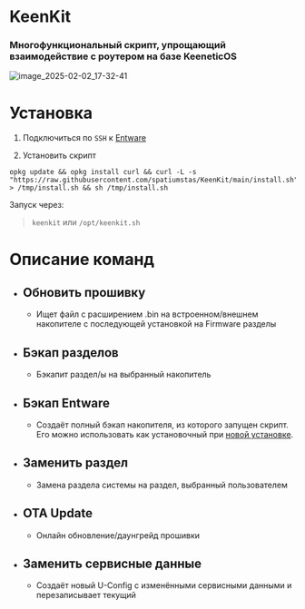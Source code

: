 # KeenKit
### Многофункциональный скрипт, упрощающий взаимодействие с роутером на базе KeeneticOS

![image_2025-02-02_17-32-41](https://github.com/user-attachments/assets/315deac4-6144-48fc-b8d3-b1107b4b1ba6)

# Установка
1. Подключиться по `SSH` к [Entware](https://keen-prt.github.io/wiki/helpful/entware)

2. Установить скрипт
```
opkg update && opkg install curl && curl -L -s "https://raw.githubusercontent.com/spatiumstas/KeenKit/main/install.sh" > /tmp/install.sh && sh /tmp/install.sh
```
Запуск через:
>`keenkit` или `/opt/keenkit.sh`

#  Описание команд
- ## **Обновить прошивку**
    - Ищет файл с расширением .bin на встроенном/внешнем накопителе с последующей установкой на Firmware разделы
- ## **Бэкап разделов**
    - Бэкапит раздел/ы на выбранный накопитель
- ## **Бэкап Entware**
    - Создаёт полный бэкап накопителя, из которого запущен скрипт. Его можно использовать как установочный при [новой установке](https://keen-prt.github.io/wiki/helpful/entware).
- ## **Заменить раздел**
    - Замена раздела системы на раздел, выбранный пользователем
- ## **OTA Update**
    - Онлайн обновление/даунгрейд прошивки
- ## **Заменить сервисные данные**
    - Создаёт новый U-Config с изменёнными сервисными данными и перезаписывает текущий
